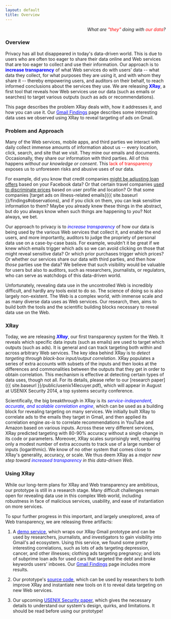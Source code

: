 ```yaml
---
layout: default
title: Overview
---
```


<p class="message" align="right">
  <i>What are <font color="red">"they"</font> doing with
     <font color="red">our data</font>?</i>
</p>

### Overview

Privacy has all but disappeared in today's data-driven world.
This is due to users who are often too eager to share their data online
and Web services that are too eager to collect and use their information.
Our approach is to <font color="blue"><b>increase transparency</b></font>
of what Web services do with users' data -- what data they collect, for what
purposes they are using it, and with whom they share it -- thereby empowering
users, and auditors on their behalf, to reach informed conclusions about
the services they use.  We are releasing <font color="blue"><b>XRay</b></font>,
a first tool that reveals how Web services use our data (such as emails or
searches) to target various outputs (such as ads or recommendations).

This page describes the problem XRay deals with, how it addresses it,
and how you can use it.  Our <a href="{{ site.baseurl }}/findings/">
<font color="blue">Gmail Findings</font></a> page describes some interesting
data uses we observed using XRay to reveal targeting of ads on Gmail.


### Problem and Approach

Many of the Web services, mobile apps, and third parties we interact with
daily collect immense amounts of information about us -- every location,
click, search, and site that we visit. They mine our emails and documents.
Occasionally, they share our information with third parties.  All of this
happens *without our knowledge or consent*. This <font color="red">lack of
transparency</font> exposes us to unforeseen risks and abusive uses of our
data.

For example, did you know that credit companies [might be adjusting loan
offers](http://money.cnn.com/2013/08/26/technology/social/facebook-credit-score/)
based on your Facebook data?   Or that certain travel companies [used to
discriminate prices](http://online.wsj.com/news/articles/SB10001424052702304458604577488822667325882)
based on user profile and location?  Or that some companies [target ads on
illness-related emails]({{ site.baseurl }}/findings#observations), and if you click on them,
you can leak sensitive information to them?  Maybe you already knew these
things in the abstract, but do you always know when such things are happening
to *you*?  Not always, we bet.

<!-- A common approach to increasing privacy is to *prevent services' use of our data*.
If you talk to a security expert, s/he might tell you to install an ad blocker,
never click on recommendations, and encrypt your emails.  But these defenses all
come with downsides.  Many of us love our recommendations for new music and
movies to watch; if we encrypt our emails we cannot search for them; and the
services we all use for free are funded, for better or worse, through this data. -->

Our approach to privacy is to <font color="blue">*increase transparency*</font>
of how our data is being used by the various Web services that collect it, and
enable the end users, and more importantly, auditors to judge the propriety of
personal data use on a case-by-case basis.  For example, wouldn't it be great
if we knew which emails trigger which ads so we can avoid clicking on those
that might reveal sensitive data? Or which prior purchases trigger which prices?
Or whether our services share our data with third parties, and then how *those*
parties use the data?  We believe that such visibility would be valuable for
users but also to auditors, such as researchers, journalists, or regulators,
who can serve as watchdogs of this data-driven world.

Unfortunately, revealing data use in the uncontrolled Web is incredibly difficult,
and hardly any tools exist to do so.   The science of doing so is also largely
non-existent.  The Web is a complex world, with immense scale and as many diverse
data uses as Web services.  Our research, then, aims to build both the tools and
the scientific building blocks necessary to reveal data use on the Web.



### XRay

Today, we are releasing <font color="blue"><b><i>XRay</i></b></font>, our first
transparency system for the Web.  It reveals which specific data inputs (such as
emails) are used to target which outputs (such as ads).  It is general and can
track targeting both within and across arbitrary Web services.  The key idea
behind XRay is to *detect targeting through black-box input/output correlation*.
XRay populates a series of extra accounts with subsets of the inputs and then
looks at the differences and commonalities between the outputs that they get
in order to obtain correlation.  This mechanism is effective at detecting
certain types of data uses, though not all.  For its details, please refer
to our [research paper]({{ site.baseurl }}/public/usenix14lecuyer.pdf), which
will appear in August at USENIX Security 2014, a top systems security conference.

Scientifically, the big breakthrough in XRay is its <font color="blue">*service-independent,
accurate, and scalable correlation engine*</font>, which can be used as a
building block for revealing targeting on many services.  We initially built
XRay to correlate ads to the emails they target in Gmail, and then applied its
correlation engine *as-is* to correlate recommendations in YouTube and Amazon
based on various inputs.  Across these very different services, XRay predicted
targeting with 80-90% accuracy without a single change in its code or parameters.
Moreover, XRay scales surprisingly well, requiring only a modest number of extra
accounts to track use of a large number of inputs (logarithmic). We know of no
other system that comes close to XRay's generality, accuracy, or scale.  We thus
deem XRay as a *major new step toward <font color="blue">increased
transparency</font> in this data-driven Web*.


### Using XRay

While our long-term plans for XRay and Web transparency are ambitious, our
prototype is still in a research stage.  Many difficult challenges remain open
for revealing data use in this complex Web world, including robustness in face
of malicious services, usability, and ease of instantiation on more services.

To spur further progress in this important, and largely unexplored, area of Web
transparency, we are releasing three artifacts:

1. A <a href="{{ site.baseurl }}/gmail-demo/"><font color="blue">demo service</font></a>,
which wraps our XRay Gmail prototype and can be used by researchers, journalists, and
investigators to gain visibility into Gmail's ad ecosystem.  Using this service, we
found some pretty interesting correlations, such as lots of ads targeting
depression, cancer, and other illnesses; clothing ads targeting pregnancy; and lots
of subprime loan ads for used cars that targeted the debt and broke keywords users'
inboxes. Our <a href="{{ site.baseurl }}/findings/"><font color="blue">Gmail Findings</font></a>
page includes more results.

2. Our prototype's <a href="https://github.com/MatLecu/xray/"><font color="blue">source
code</font></a>, which can be used by researchers to both improve XRay and
instantiate new tools on it to reveal data targeting on new Web services.

3. Our upcoming <a href="{{ site.baseurl }}/public/usenix14lecuyer.pdf">
<font color="blue">USENIX Security paper</font></a>, which gives the necessary
details to understand our system's design, quirks, and limitations.  It should be
read before using our prototype!

